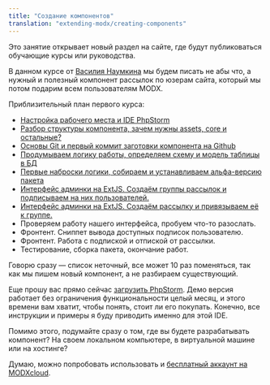```yaml
---
title: "Создание компонентов"
translation: "extending-modx/creating-components"
---
```


Это занятие открывает новый раздел на сайте, где будут публиковаться обучающие курсы или руководства.

В данном курсе от [Василия Наумкина](https://github.com/bezumkin) мы будем писать не абы что, а нужный и полезный компонент рассылок по юзерам сайта, который мы потом подарим всем пользователям MODX.

Приблизительный план первого курса:

- [Настройка рабочего места и IDE PhpStorm](extending-modx/creating-components/customize-the-workplace)
- [Разбор структуры компонента, зачем нужны assets, core и остальные?](extending-modx/creating-components/component-structure)
- [Основы Git и первый коммит заготовки компонента на Github](extending-modx/creating-components/git-basics)
- [Продумываем логику работы, определяем схему и модель таблицы в БД](extending-modx/creating-components/work-logic)
- [Первые наброски логики, собираем и устанавливаем альфа-версию пакета](extending-modx/creating-components/package-build)
- [Интерфейс админки на ExtJS. Создаём группы рассылок и подписываем на них пользователей.](extending-modx/creating-components/extjs-widgets)
- [Интерфейс админки на ExtJS. Создаём рассылку и привязываем её к группе.](extending-modx/creating-components/subscription-table)
- Проверяем работу нашего интерфейса, пробуем что-то разослать.
- Фронтент. Сниппет вывода доступных подписок пользователю.
- Фронтент. Работа с подпиской и отпиской от рассылки.
- Тестирование, сборка пакета, окончание работ.

Говорю сразу — список неточный, все может 10 раз поменяться, так как мы пишем новый компонент, а не разбираем существующий.

Еще прошу вас прямо сейчас [загрузить PhpStorm](http://www.jetbrains.com/phpstorm/download/). Демо версия работает без ограничения функциональности целый месяц, и этого времени вам хватит, чтобы понять, стоит ли его покупать.
Конечно, все инструкции и примеры я буду приводить именно для этой IDE.

Помимо этого, подумайте сразу о том, где вы будете разрабатывать компонент? На своем локальном компьютере, в виртуальной машине или на хостинге?

Думаю, можно попробовать использовать и [бесплатный аккаунт на MODXcloud](https://modxcloud.com/signup/lab-account.html).
